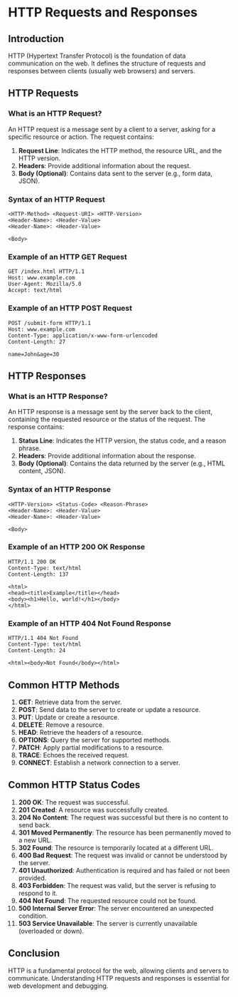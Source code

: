 
# HTTP Requests and Responses

## Introduction

HTTP (Hypertext Transfer Protocol) is the foundation of data communication on the web. It defines the structure of requests and responses between clients (usually web browsers) and servers.

## HTTP Requests

### What is an HTTP Request?

An HTTP request is a message sent by a client to a server, asking for a specific resource or action. The request contains:

1. **Request Line**: Indicates the HTTP method, the resource URL, and the HTTP version.
2. **Headers**: Provide additional information about the request.
3. **Body (Optional)**: Contains data sent to the server (e.g., form data, JSON).

### Syntax of an HTTP Request

```
<HTTP-Method> <Request-URI> <HTTP-Version>
<Header-Name>: <Header-Value>
<Header-Name>: <Header-Value>

<Body>
```

### Example of an HTTP GET Request

```http
GET /index.html HTTP/1.1
Host: www.example.com
User-Agent: Mozilla/5.0
Accept: text/html
```

### Example of an HTTP POST Request

```http
POST /submit-form HTTP/1.1
Host: www.example.com
Content-Type: application/x-www-form-urlencoded
Content-Length: 27

name=John&age=30
```

## HTTP Responses

### What is an HTTP Response?

An HTTP response is a message sent by the server back to the client, containing the requested resource or the status of the request. The response contains:

1. **Status Line**: Indicates the HTTP version, the status code, and a reason phrase.
2. **Headers**: Provide additional information about the response.
3. **Body (Optional)**: Contains the data returned by the server (e.g., HTML content, JSON).

### Syntax of an HTTP Response

```
<HTTP-Version> <Status-Code> <Reason-Phrase>
<Header-Name>: <Header-Value>
<Header-Name>: <Header-Value>

<Body>
```

### Example of an HTTP 200 OK Response

```http
HTTP/1.1 200 OK
Content-Type: text/html
Content-Length: 137

<html>
<head><title>Example</title></head>
<body><h1>Hello, world!</h1></body>
</html>
```

### Example of an HTTP 404 Not Found Response

```http
HTTP/1.1 404 Not Found
Content-Type: text/html
Content-Length: 24

<html><body>Not Found</body></html>
```

## Common HTTP Methods

1. **GET**: Retrieve data from the server.
2. **POST**: Send data to the server to create or update a resource.
3. **PUT**: Update or create a resource.
4. **DELETE**: Remove a resource.
5. **HEAD**: Retrieve the headers of a resource.
6. **OPTIONS**: Query the server for supported methods.
7. **PATCH**: Apply partial modifications to a resource.
8. **TRACE**: Echoes the received request.
9. **CONNECT**: Establish a network connection to a server.

## Common HTTP Status Codes

1. **200 OK**: The request was successful.
2. **201 Created**: A resource was successfully created.
3. **204 No Content**: The request was successful but there is no content to send back.
4. **301 Moved Permanently**: The resource has been permanently moved to a new URL.
5. **302 Found**: The resource is temporarily located at a different URL.
6. **400 Bad Request**: The request was invalid or cannot be understood by the server.
7. **401 Unauthorized**: Authentication is required and has failed or not been provided.
8. **403 Forbidden**: The request was valid, but the server is refusing to respond to it.
9. **404 Not Found**: The requested resource could not be found.
10. **500 Internal Server Error**: The server encountered an unexpected condition.
11. **503 Service Unavailable**: The server is currently unavailable (overloaded or down).

## Conclusion

HTTP is a fundamental protocol for the web, allowing clients and servers to communicate. Understanding HTTP requests and responses is essential for web development and debugging.
